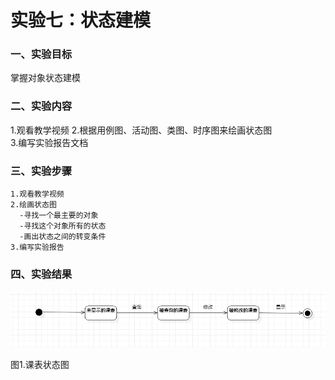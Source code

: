 # 实验七：状态建模 

 ### 一、实验目标
  掌握对象状态建模


 ### 二、实验内容
   1.观看教学视频
   2.根据用例图、活动图、类图、时序图来绘画状态图  
   3.编写实验报告文档

  ### 三、实验步骤
    1.观看教学视频
    2.绘画状态图
      -寻找一个最主要的对象   
      -寻找这个对象所有的状态  
      -画出状态之间的转变条件 
    3.编写实验报告  

  ### 四、实验结果
   ![课表状态图](./lab7-model1.png)  

   图1.课表状态图
